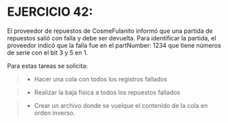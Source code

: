 # EJERCICIO 42:

El proveedor de repuestos de CosmeFulanito informó que una partida de repuestos salió con falla y debe ser devuelta. Para identificar la partida, el proveedor indicó que la falla fue en el partNumber: 1234 que tiene números de serie con el bit 3 y 5 en 1.

Para estas tareas se solicita:

>- Hacer una cola con todos los registros fallados

>- Realizar la baja física a todos los repuestos fallados

>- Crear un archivo donde se vuelque el contenido de la cola en orden inverso.